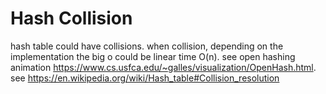 # Hash Collision

hash table could have collisions. when collision, depending on the implementation the big o could be linear time O(n). see open hashing animation https://www.cs.usfca.edu/~galles/visualization/OpenHash.html. see https://en.wikipedia.org/wiki/Hash_table#Collision_resolution
